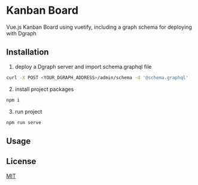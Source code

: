 # Kanban Board

Vue.js Kanban Board using vuetify, including a graph schema for deploying with Dgraph 

## Installation

1. deploy a Dgraph server and import schema.graphql file

```bash
curl -X POST <YOUR_DGRAPH_ADDRESS>/admin/schema -d '@schema.graphql'
```
2. install project packages

```bash
npm i
```

3. run project

```bash
npm run serve
``` 

## Usage


## License
[MIT](https://choosealicense.com/licenses/mit/)
